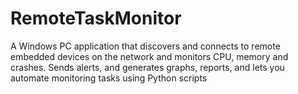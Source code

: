 # RemoteTaskMonitor
A Windows PC application that discovers and connects to remote embedded devices on the network and monitors CPU, memory and crashes. Sends alerts, and generates graphs, reports, and lets you automate monitoring tasks using Python scripts 
